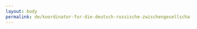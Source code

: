```yaml
---
layout: body
permalink: de/koordinator-fur-die-deutsch-russische-zwischengesellschaftliche-zusammenarbeit/
---
```


